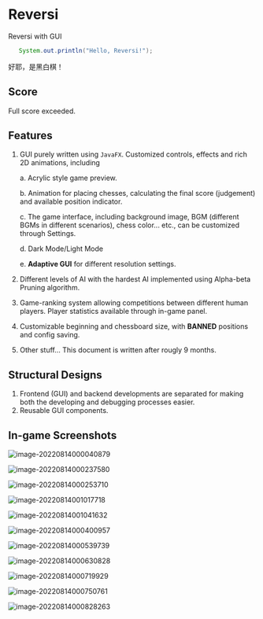 # Reversi
 Reversi with GUI

 ```java
    System.out.println("Hello, Reversi!");
 ```

 好耶，是黑白棋！

## Score

Full score exceeded.

## Features

1. GUI purely written using ``JavaFX``. Customized controls, effects and rich 2D animations, including

   a. Acrylic style game preview.

   b. Animation for placing chesses, calculating the final score (judgement) and available position indicator.

   c. The game interface, including background image, BGM (different BGMs in different scenarios), chess color... etc., can be customized through Settings.

   d. Dark Mode/Light Mode

   e. **Adaptive GUI** for different resolution settings.

2. Different levels of AI with the hardest AI implemented using Alpha-beta Pruning algorithm.

3. Game-ranking system allowing competitions between different human players. Player statistics available through in-game panel.

4. Customizable beginning and chessboard size, with **BANNED** positions and config saving.

5. Other stuff... This document is written after rougly 9 months.

## Structural Designs

1. Frontend (GUI) and backend developments are separated for making both the developing and debugging processes easier.
2. Reusable GUI components.

## In-game Screenshots

![image-20220814000040879](pics/image-20220814000040879.png)

![image-20220814000237580](pics/image-20220814000237580.png)

![image-20220814000253710](pics/image-20220814000253710.png)

![image-20220814001017718](pics/image-20220814001017718.png)

![image-20220814001041632](pics/image-20220814001041632.png)

![image-20220814000400957](pics/image-20220814000400957.png)



![image-20220814000539739](pics/image-20220814000539739.png)

![image-20220814000630828](pics/image-20220814000630828.png)

![image-20220814000719929](pics/image-20220814000719929.png)

![image-20220814000750761](pics/image-20220814000750761.png)

![image-20220814000828263](pics/image-20220814000828263.png)
